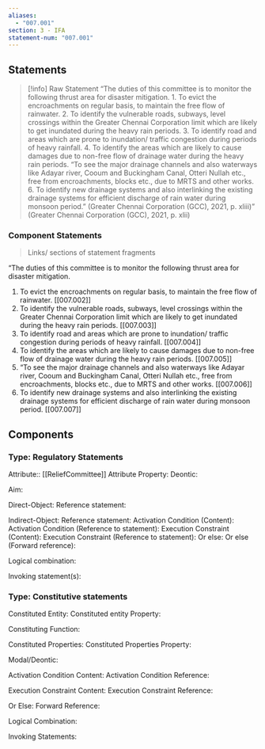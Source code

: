```yaml
---
aliases:
  - "007.001"
section: 3 - IFA
statement-num: "007.001"
---
```

## Statements 
> [!info] Raw Statement
> “The duties of this committee is to monitor the following thrust area for disaster mitigation. 1. To evict the encroachments on regular basis, to maintain the free flow of rainwater. 2. To identify the vulnerable roads, subways, level crossings within the Greater Chennai Corporation limit which are likely to get inundated during the heavy rain periods. 3. To identify road and areas which are prone to inundation/ traffic congestion during periods of heavy rainfall. 4. To identify the areas which are likely to cause damages due to non-free flow of drainage water during the heavy rain periods. “To see the major drainage channels and also waterways like Adayar river, Cooum and Buckingham Canal, Otteri Nullah etc., free from encroachments, blocks etc., due to MRTS and other works. 6. To identify new drainage systems and also interlinking the existing drainage systems for efficient discharge of rain water during monsoon period.” (Greater Chennai Corporation (GCC), 2021, p. xliii)” (Greater Chennai Corporation (GCC), 2021, p. xlii)

### Component Statements
> Links/ sections of statement fragments

“The duties of this committee is to monitor the following thrust area for disaster mitigation. 
1. To evict the encroachments on regular basis, to maintain the free flow of rainwater. [[007.002]]
2. To identify the vulnerable roads, subways, level crossings within the Greater Chennai Corporation limit which are likely to get inundated during the heavy rain periods. [[007.003]]
3. To identify road and areas which are prone to inundation/ traffic congestion during periods of heavy rainfall. [[007.004]]
4. To identify the areas which are likely to cause damages due to non-free flow of drainage water during the heavy rain periods. [[007.005]] 
5. “To see the major drainage channels and also waterways like Adayar river, Cooum and Buckingham Canal, Otteri Nullah etc., free from encroachments, blocks etc., due to MRTS and other works.  [[007.006]]
6. To identify new drainage systems and also interlinking the existing drainage systems for efficient discharge of rain water during monsoon period. [[007.007]]

## Components

### Type: Regulatory Statements
Attribute:: [[ReliefCommittee]] 
	Attribute Property:
Deontic:

Aim:

Direct-Object:
	Reference statement:

Indirect-Object:
	Reference statement:
Activation Condition (Content):
	Activation Condition (Reference to statement):
Execution Constraint (Content):
	Execution Constraint (Reference to statement): 
Or else:
	Or else (Forward reference):


Logical combination:


Invoking statement(s):


### Type: Constitutive statements

Constituted Entity:
	Constituted entity Property:

Constituting Function:

Constituted Properties:
	Constituted Properties Property:

Modal/Deontic:

Activation Condition Content:
	Activation Condition Reference:

Execution Constraint Content:
	Execution Constraint Reference:

Or Else:
	Forward Reference:

Logical Combination:

Invoking Statements:


